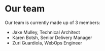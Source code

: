 # Our team

Our team is currently made up of 3 members:

- Jake Mulley, Technical Architect
- Karen Botsh, Senior Delivery Manager
- Zuri Guardiola, WebOps Engineer
